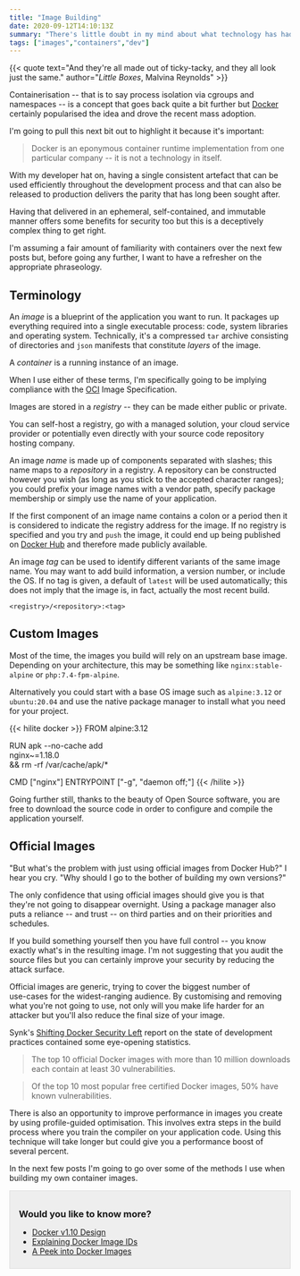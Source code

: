 ```yaml
---
title: "Image Building"
date: 2020-09-12T14:10:13Z
summary: "There's little doubt in my mind about what technology has had the biggest impact on the industry over the past several years. That same thing has become the atomic unit of deployment: the container."
tags: ["images","containers","dev"]
---
```

{{< quote text="And they're all made out of ticky-tacky, and they all look just the same." author="<cite>Little Boxes</cite>, Malvina Reynolds" >}}

Containerisation -- that is to say process isolation via cgroups and namespaces -- is a concept that goes back quite a bit further but [Docker](https://docker.com) certainly popularised the idea and drove the recent mass adoption.

I'm going to pull this next bit out to highlight it because it's important:

> Docker is an eponymous container runtime implementation from one particular company -- it is not a technology in itself.

With my developer hat on, having a single consistent artefact that can be used efficiently throughout the development process and that can also be released to production delivers the parity that has long been sought after.

Having that delivered in an ephemeral, self-contained, and immutable manner offers some benefits for security too but this is a deceptively complex thing to get right.

I'm assuming a fair amount of familiarity with containers over the next few posts but, before going any further, I want to have a refresher on the appropriate phraseology.

## Terminology

An _image_ is a blueprint of the application you want to run. It packages up everything required into a single executable process: code, system libraries and operating system. Technically, it's a compressed `tar` archive consisting of directories and `json` manifests that constitute _layers_ of the image.

A _container_ is a running instance of an image.

When I use either of these terms, I'm specifically going to be implying compliance with the [OCI](https://opencontainers.org/about/overview/) Image Specification.

Images are stored in a _registry_ -- they can be made either public or private.

You can self-host a registry, go with a managed solution, your cloud service provider or potentially even directly with your source code repository hosting company.

An image _name_ is made up of components separated with slashes; this name maps to a _repository_ in a registry. A repository can be constructed however you wish (as long as you stick to the accepted character ranges); you could prefix your image names with a vendor path, specify package membership or simply use the name of your application.

If the first component of an image name contains a colon or a period then it is considered to indicate the registry address for the image. If no registry is specified and you try and `push` the image, it could end up being published on [Docker Hub](https://hub.docker.com) and therefore made publicly available.

An image _tag_ can be used to identify different variants of the same image name. You may want to add build information, a version number, or include the OS. If no tag is given, a default of `latest` will be used automatically; this does not imply that the image is, in fact, actually the most recent build.

    <registry>/<repository>:<tag>

## Custom Images

Most of the time, the images you build will rely on an upstream base image. Depending on your architecture, this may be something like `nginx:stable-alpine` or `php:7.4-fpm-alpine`.

Alternatively you could start with a base OS image such as `alpine:3.12` or `ubuntu:20.04` and use the native package manager to install what you need for your project.

{{< hilite docker >}}
FROM alpine:3.12

RUN apk --no-cache add \
        nginx~=1.18.0 \
    && rm -rf /var/cache/apk/*

CMD ["nginx"]
ENTRYPOINT ["-g", "daemon off;"]
{{< /hilite >}}

Going further still, thanks to the beauty of Open Source software, you are free to download the source code in order to configure and compile the application yourself.

## Official Images

"But what's the problem with just using official images from Docker Hub?" I hear you cry. "Why should I go to the bother of building my own versions?"

The only confidence that using official images should give you is that they're not going to disappear overnight. Using a package manager also puts a reliance -- and trust -- on third parties and on their priorities and schedules.

If you build something yourself then you have full control -- you know exactly what's in the resulting image. I'm not suggesting that you audit the source files but you can certainly improve your security by reducing the attack surface.

Official images are generic, trying to cover the biggest number of <nobr>use-cases</nobr> for the <nobr>widest-ranging</nobr> audience. By customising and removing what you're not going to use, not only will you make life harder for an attacker but you'll also reduce the final size of your image.

Synk's [Shifting Docker Security Left](https://snyk.io/blog/shifting-docker-security-left/) report on the state of development practices contained some eye-opening statistics.

> The top 10 official Docker images with more than 10 million downloads each contain at least 30 vulnerabilities.

> Of the top 10 most popular free certified Docker images, 50% have known vulnerabilities.

There is also an opportunity to improve performance in images you create by using profile-guided optimisation. This involves extra steps in the build process where you train the compiler on your application code. Using this technique will take longer but could give you a performance boost of several percent.

In the next few posts I'm going to go over some of the methods I use when building my own container images.

<div style="
    background: #eee;
    padding: .5rem 1rem;
    border: 1px solid #ddd;
">
        <h3 style="
    margin-bottom: .5rem;
">Would you like to know more?</h3>
        <ul>
            <li>
                <a href="https://gist.github.com/aaronlehmann/b42a2eaf633fc949f93b">Docker v1.10 Design</a></li>
            <li>
                <a href="https://windsock.io/explaining-docker-image-ids/">Explaining Docker Image IDs</li>
            <li>
                <a href="https://medium.com/tenable-techblog/a-peek-into-docker-images-b4d6b2362eb">A Peek into Docker Images</a>
            </li>
        </ul>
    </div>
